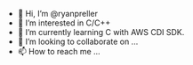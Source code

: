 - 👋 Hi, I’m @ryanpreller
- 👀 I’m interested in C/C++
- 🌱 I’m currently learning C with AWS CDI SDK.
- 💞️ I’m looking to collaborate on ...
- 📫 How to reach me ...

<!---
ryanpreller/ryanpreller is a ✨ special ✨ repository because its `README.md` (this file) appears on your GitHub profile.
You can click the Preview link to take a look at your changes.
--->
